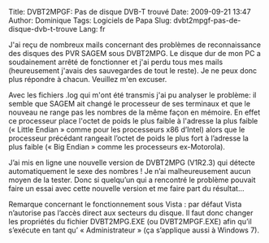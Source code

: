 Title: DVBT2MPGF: Pas de disque DVB-T trouvé
Date: 2009-09-21 13:47
Author: Dominique
Tags: Logiciels de Papa
Slug: dvbt2mpgf-pas-de-disque-dvb-t-trouve
Lang: fr

J'ai reçu de nombreux mails concernant des problèmes de reconnaissance
des disques des PVR SAGEM sous DVBT2MPG. Le disque dur de mon PC a
soudainement arrêté de fonctionner et j'ai perdu tous mes mails
(heureusement j'avais des sauvegardes de tout le reste). Je ne peux donc
plus répondre à chacun. Veuillez m'en excuser.  

Avec les fichiers .log qui m'ont été transmis j'ai pu analyser le
problème: il semble que SAGEM ait changé le processeur de ses terminaux
et que le nouveau ne range pas les nombres de la même façon en mémoire.
En effet ce processeur place l'octet de poids le plus faible à l'adresse
la plus faible (« Little Endian » comme pour les processeurs x86
d’Intel) alors que le processeur précédant rangeait l’octet de poids le
plus fort à l’adresse la plus faible (« Big Endian » comme les
processeurs ex-Motorola).  

J’ai mis en ligne une nouvelle version de DVBT2MPG (V1R2.3) qui détecte
automatiquement le sexe des nombres ! Je n’ai malheureusement aucun
moyen de la tester. Donc si quelqu’un qui a rencontré le problème
pouvait faire un essai avec cette nouvelle version et me faire part du
résultat…  

Remarque concernant le fonctionnement sous Vista : par défaut Vista
n’autorise pas l’accès direct aux secteurs du disque. Il faut donc
changer les propriétés du fichier DVBT2MPG.EXE (ou DVBT2MPGF.EXE) afin
qu’il s’exécute en tant qu’ « Administrateur » (ça s’applique aussi à
Windows 7).



